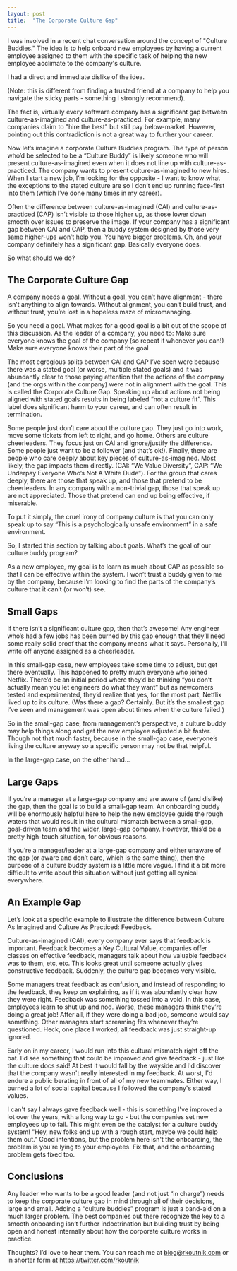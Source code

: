 ```yaml
---
layout: post
title:  "The Corporate Culture Gap"
---
```


I was involved in a recent chat conversation around the concept of "Culture Buddies."  The idea is to help onboard new employees by having a current employee assigned to them with the specific task of helping the new employee acclimate to the company's culture.

I had a direct and immediate dislike of the idea.

(Note: this is different from finding a trusted friend at a company to help you navigate the sticky parts - something I strongly recommend).

The fact is, virtually every software company has a significant gap between culture-as-imagined and culture-as-practiced.  For example, many companies claim to "hire the best" but still pay below-market.  However, pointing out this contradiction is not a great way to further your career.

Now let’s imagine a corporate Culture Buddies program. The type of person who’d be selected to be a “Culture Buddy” is likely someone who will present culture-as-imagined even when it does not line up with culture-as-practiced.  The company wants to present culture-as-imagined to new hires.  When I start a new job, I’m looking for the opposite - I want to know what the exceptions to the stated culture are so I don’t end up running face-first into them (which I’ve done many times in my career).

Often the difference between culture-as-imagined (CAI) and culture-as-practiced (CAP) isn’t visible to those higher up, as those lower down smooth over issues to preserve the image.
If your company has a significant gap between CAI and CAP, then a buddy system designed by those very same higher-ups won’t help you.  You have bigger problems.  Oh, and your company definitely has a significant gap.  Basically everyone does.

So what should we do?

## The Corporate Culture Gap

A company needs a goal.  Without a goal, you can’t have alignment - there isn’t anything to align towards.  Without alignment, you can’t build trust, and without trust, you’re lost in a hopeless maze of micromanaging.

So you need a goal.  What makes for a good goal is a bit out of the scope of this discussion.  As the leader of a company, you need to:
Make sure everyone knows the goal of the company (so repeat it whenever you can!)
Make sure everyone knows their part of the goal

The most egregious splits between CAI and CAP I’ve seen were because there was a stated goal (or worse, multiple stated goals) and it was abundantly clear to those paying attention that the actions of the company (and the orgs within the company) were not in alignment with the goal.  This is called the Corporate Culture Gap.  Speaking up about actions not being aligned with stated goals results in being labeled “not a culture fit”.  This label does significant harm to your career, and can often result in termination.

Some people just don’t care about the culture gap.  They just go into work, move some tickets from left to right, and go home.  Others are culture cheerleaders.  They focus just on CAI and ignore/justify the difference.  Some people just want to be a follower (and that’s ok!).  Finally, there are people who care deeply about key pieces of culture-as-imagined.  Most likely, the gap impacts them directly.  (CAI: “We Value Diversity”, CAP: “We Underpay Everyone Who’s Not A White Dude”).  For the group that cares deeply, there are those that speak up, and those that pretend to be cheerleaders.  In any company with a non-trivial gap, those that speak up are not appreciated.  Those that pretend can end up being effective, if miserable.

To put it simply, the cruel irony of company culture is that you can only speak up to say “This is a psychologically unsafe environment” in a safe environment.

So, I started this section by talking about goals.  What’s the goal of our culture buddy program?

As a new employee, my goal is to learn as much about CAP as possible so that I can be effective within the system.  I won’t trust a buddy given to me by the company, because I’m looking to find the parts of the company’s culture that it can’t (or won’t) see.

## Small Gaps

If there isn’t a significant culture gap, then that’s awesome!  Any engineer who’s had a few jobs has been burned by this gap enough that they’ll need some really solid proof that the company means what it says.  Personally, I’ll write off anyone assigned as a cheerleader.

In this small-gap case, new employees take some time to adjust, but get there eventually.  This happened to pretty much everyone who joined Netflix.  There’d be an initial period where they’d be thinking “you don’t actually mean you let engineers do what they want” but as newcomers tested and experimented, they’d realize that yes, for the most part, Netflix lived up to its culture.  (Was there a gap?  Certainly.  But it’s the smallest gap I’ve seen and management was open about times when the culture failed.)

So in the small-gap case, from management’s perspective, a culture buddy may help things along and get the new employee adjusted a bit faster.  Though not that much faster, because in the small-gap case, everyone’s living the culture anyway so a specific person may not be that helpful.

In the large-gap case, on the other hand…

## Large Gaps

If you’re a manager at a large-gap company and are aware of (and dislike) the gap, then the goal is to build a small-gap team.  An onboarding buddy will be enormously helpful here to help the new employee guide the rough waters that would result in the cultural mismatch between a small-gap, goal-driven team and the wider, large-gap company.  However, this’d be a pretty high-touch situation, for obvious reasons.

If you’re a manager/leader at a large-gap company and either unaware of the gap (or aware and don’t care, which is the same thing), then the purpose of a culture buddy system is a little more vague.  I find it a bit more difficult to write about this situation without just getting all cynical everywhere.

## An Example Gap

Let’s look at a specific example to illustrate the difference between Culture As Imagined and Culture As Practiced: Feedback.

Culture-as-imagined (CAI), every company ever says that feedback is important.  Feedback becomes a Key Cultural Value, companies offer classes on effective feedback, managers talk about how valuable feedback was to them, etc, etc.  This looks great until someone actually gives constructive feedback.  Suddenly, the culture gap becomes very visible.

Some managers treat feedback as confusion, and instead of responding to the feedback, they keep on explaining, as if it was abundantly clear how they were right.  Feedback was something tossed into a void.  In this case, employees learn to shut up and nod.  Worse, these managers think they’re doing a great job!  After all, if they were doing a bad job, someone would say something.  Other managers start screaming fits whenever they’re questioned.  Heck, one place I worked, all feedback was just straight-up ignored.

Early on in my career, I would run into this cultural mismatch right off the bat.  I'd see something that could be improved and give feedback - just like the culture docs said!  At best it would fall by the wayside and I'd discover that the company wasn't really interested in my feedback.  At worst, I'd endure a public berating in front of all of my new teammates.  Either way, I burned a lot of social capital because I followed the company's stated values.

I can't say I always gave feedback well - this is something I've improved a lot over the years, with a long way to go - but the companies set new employees up to fail.  This might even be the catalyst for a culture buddy system!  "Hey, new folks end up with a rough start, maybe we could help them out."  Good intentions, but the problem here isn't the onboarding, the problem is you're lying to your employees.  Fix that, and the onboarding problem gets fixed too.

## Conclusions

Any leader who wants to be a good leader (and not just “in charge”) needs to keep the corporate culture gap in mind through all of their decisions, large and small.  Adding a “culture buddies” program is just a band-aid on a much larger problem.  The best companies out there recognize the key to a smooth onboarding isn’t further indoctrination but building trust by being open and honest internally about how the corporate culture works in practice.

Thoughts?  I’d love to hear them.  You can reach me at [blog@rkoutnik.com](mailto:blog@rkoutnik.com) or in shorter form at https://twitter.com/rkoutnik